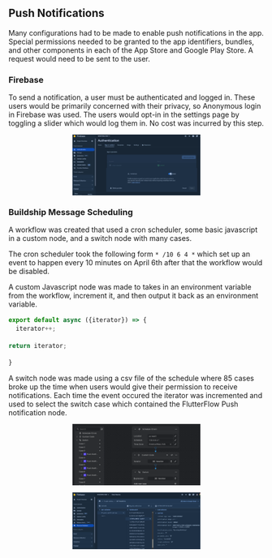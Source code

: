 ## Push Notifications

Many configurations had to be made to enable push notifications in the app. Special permissions needed to be granted to the app identifiers, bundles, and other components in each of the App Store and Google Play Store. A request would need to be sent to the user.

### Firebase

To send a notification, a user must be authenticated and logged in. These users would be primarily concerned with their privacy, so Anonymous login in Firebase was used. The users would opt-in in the settings page by toggling a slider which would log them in. No cost was incurred by this step.

<p align="center">
<img src="https://github.com/mkostandin/mkostandin/blob/main/anon-login-firebase.png" style="display:block;margin:auto;" alt="Anonymous Login" width="50%"/>
</p>

### Buildship Message Scheduling

A workflow was created that used a cron scheduler, some basic javascript in a custom node, and a switch node with many cases.

The cron scheduler took the following form ` * /10 6 4 * ` which set up an event to happen every 10 minutes on April 6th after that the workflow would be disabled.

A custom Javascript node was made to takes in an environment variable from the workflow, increment it, and then output it back as an environment variable.

``` javascript
export default async ({iterator}) => {
  iterator++;
  
return iterator;
  
}
```
A switch node was made using a csv file of the schedule where 85 cases broke up the time when users would give their permission to receive notifications. Each time the event occured the iterator was incremented and used to select the switch case which contained the FlutterFlow Push notification node.

<p align="center">
<img src="https://github.com/mkostandin/mkostandin/blob/main/buildship-notifications-cron.png" style="display:block;margin:auto;" alt="Buildship Diagram" width="50%"/>
</p>

<p align="center">
<img src="https://github.com/mkostandin/mkostandin/blob/main/cloud-message-example-firestore.png" style="display:block;margin:auto;" alt="Cloud Message Example" width="50%"/>
</p>
